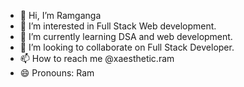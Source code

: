 - 👋 Hi, I’m Ramganga
- 👀 I’m interested in Full Stack Web development.
- 🌱 I’m currently learning DSA and web development.
- 💞️ I’m looking to collaborate on Full Stack Developer.
- 📫 How to reach me @xaesthetic.ram
- 😄 Pronouns: Ram


<!---
ramganga911/ramganga911 is a ✨ special ✨ repository because its `README.md` (this file) appears on your GitHub profile.
You can click the Preview link to take a look at your changes.
--->
